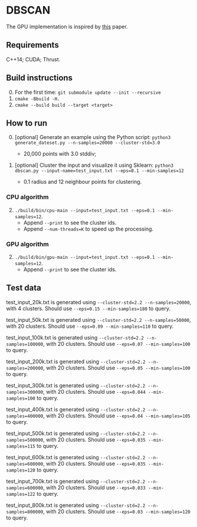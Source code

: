 # DBSCAN

The GPU implementation is inspired by 
[this](https://www.sciencedirect.com/science/article/pii/S1877050913003438) 
paper.

## Requirements
C++14; CUDA; Thrust.

## Build instructions
0. For the first time: `git submodule update --init --recursive`
1. `cmake -Bbuild -H.`
2. `cmake --build build --target <target>`

## How to run

0. [optional] Generate an example using the Python script:
`python3 generate_dateset.py --n-samples=20000 --cluster-std=3.0`
    - 20,000 points with 3.0 stddiv;

1. [optional] Cluster the input and visualize it using Sklearn:
`python3 dbscan.py --input-name=test_input.txt --eps=0.1 --min-samples=12`
    - 0.1 radius and 12 neighbour points for clustering.

### CPU algorithm
2. `./build/bin/cpu-main --input=test_input.txt --eps=0.1 --min-samples=12`.
    - Append `--print` to see the cluster ids.
    - Append `--num-threads=K` to speed up the processing.

### GPU algorithm
2. `./build/bin/gpu-main --input=test_input.txt --eps=0.1 --min-samples=12`.
    - Append `--print` to see the cluster ids.

## Test data
test_input_20k.txt is generated using `--cluster-std=2.2 --n-samples=20000`,
with 4 clusters. Should use `--eps=0.15 --min-samples=180` to query.

test_input_50k.txt is generated using `--cluster-std=2.2 --n-samples=50000`,
with 20 clusters. Should use `--eps=0.09 --min-samples=110` to query.

test_input_100k.txt is generated using `--cluster-std=2.2 --n-samples=100000`,
with 20 clusters. Should use `--eps=0.07 --min-samples=100` to query.

test_input_200k.txt is generated using `--cluster-std=2.2 --n-samples=200000`,
with 20 clusters. Should use `--eps=0.05 --min-samples=100` to query.

test_input_300k.txt is generated using `--cluster-std=2.2 --n-samples=300000`,
with 20 clusters. Should use `--eps=0.044 --min-samples=100` to query.

test_input_400k.txt is generated using `--cluster-std=2.2 --n-samples=400000`,
with 20 clusters. Should use `--eps=0.04 --min-samples=105` to query.

test_input_500k.txt is generated using `--cluster-std=2.2 --n-samples=500000`,
with 20 clusters. Should use `--eps=0.035 --min-samples=115` to query.

test_input_600k.txt is generated using `--cluster-std=2.2 --n-samples=600000`,
with 20 clusters. Should use `--eps=0.035 --min-samples=120` to query.

test_input_700k.txt is generated using `--cluster-std=2.2 --n-samples=600000`,
with 20 clusters. Should use `--eps=0.033 --min-samples=122` to query.

test_input_800k.txt is generated using `--cluster-std=2.2 --n-samples=800000`,
with 20 clusters. Should use `--eps=0.03 --min-samples=120` to query.